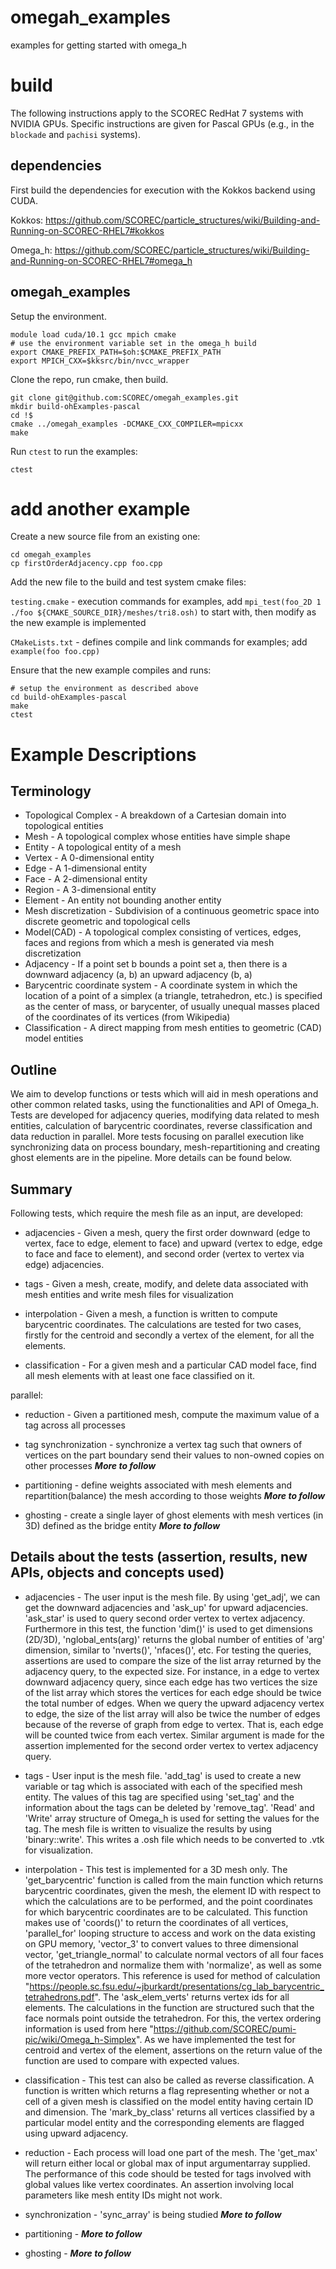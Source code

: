 # omegah_examples
examples for getting started with omega_h


# build

The following instructions apply to the SCOREC RedHat 7 systems with NVIDIA
GPUs.  Specific instructions are given for Pascal GPUs (e.g., in the `blockade` and
`pachisi` systems).

## dependencies

First build the dependencies for execution with the Kokkos backend using CUDA.

Kokkos:
https://github.com/SCOREC/particle_structures/wiki/Building-and-Running-on-SCOREC-RHEL7#kokkos

Omega_h:
https://github.com/SCOREC/particle_structures/wiki/Building-and-Running-on-SCOREC-RHEL7#omega_h

## omegah_examples

Setup the environment.

```
module load cuda/10.1 gcc mpich cmake 
# use the environment variable set in the omega_h build
export CMAKE_PREFIX_PATH=$oh:$CMAKE_PREFIX_PATH
export MPICH_CXX=$kksrc/bin/nvcc_wrapper
```

Clone the repo, run cmake, then build.

```
git clone git@github.com:SCOREC/omegah_examples.git
mkdir build-ohExamples-pascal
cd !$
cmake ../omegah_examples -DCMAKE_CXX_COMPILER=mpicxx
make
```

Run `ctest` to run the examples:

```
ctest
```

# add another example

Create a new source file from an existing one:

```
cd omegah_examples
cp firstOrderAdjacency.cpp foo.cpp
```

Add the new file to the build and test system cmake files:

`testing.cmake` - execution commands for examples, add `mpi_test(foo_2D 1 ./foo ${CMAKE_SOURCE_DIR}/meshes/tri8.osh)`
to start with, then modify as the new example is implemented

`CMakeLists.txt` - defines compile and link commands for examples; add `example(foo foo.cpp)`

Ensure that the new example compiles and runs:

```
# setup the environment as described above
cd build-ohExamples-pascal
make
ctest
```

# Example Descriptions

## Terminology
- Topological Complex - A breakdown of a Cartesian domain into topological entities
- Mesh - A topological complex whose entities have simple shape
- Entity - A topological entity of a mesh
- Vertex - A 0-dimensional entity
- Edge - A 1-dimensional entity
- Face - A 2-dimensional entity
- Region - A 3-dimensional entity
- Element - An entity not bounding another entity
- Mesh discretization - Subdivision of a continuous geometric space into discrete geometric and topological cells
- Model(CAD) - A topological complex consisting of vertices, edges, faces and regions from which a mesh is generated via mesh discretization
- Adjacency - If a point set b bounds a point set a, then there is a downward adjacency (a, b) an upward adjacency (b, a)
- Barycentric coordinate system - A coordinate system in which the location of a point of a simplex (a triangle, tetrahedron, etc.) is specified as the center of mass, or barycenter, of usually unequal masses placed of the coordinates of its vertices (from Wikipedia)
- Classification - A direct mapping from mesh entities to geometric (CAD) model entities

## Outline
We aim to develop functions or tests which will aid in mesh operations and other common related tasks, using the functionalities and API of Omega_h. Tests are developed for adjacency queries, modifying data related to mesh entities, calculation of barycentric coordinates, reverse classification and data reduction in parallel. More tests focusing on parallel execution like synchronizing data on process boundary, mesh-repartitioning and creating ghost elements are in the pipeline. More details can be found below.

## Summary
Following tests, which require the mesh file as an input, are developed:
- adjacencies - Given a mesh, query the first order downward (edge to vertex, face to edge, element to face) and upward (vertex to edge, edge to face and face to element), and second order (vertex to vertex via edge) adjacencies.

- tags - Given a mesh, create, modify, and delete data associated with mesh entities and write mesh files for visualization

- interpolation - Given a mesh, a function is written to compute barycentric coordinates. The calculations are tested for two cases, firstly for the centroid and secondly a vertex of the element, for all the elements.

- classification - For a given mesh and a particular CAD model face, find all mesh elements with at least one face classified on it.

parallel:
- reduction - Given a partitioned mesh, compute the maximum value of a tag across all processes

- tag synchronization - synchronize a vertex tag such that owners of vertices on the part boundary send their values to non-owned copies on other processes
***More to follow***

- partitioning - define weights associated with mesh elements and repartition(balance) the mesh according to those weights
***More to follow***

- ghosting - create a single layer of ghost elements with mesh vertices (in 3D) defined as the bridge entity
***More to follow***

## Details about the tests (assertion, results, new APIs, objects and concepts used) 

- adjacencies - The user input is the mesh file. By using 'get_adj', we can get the downward adjacencies and 'ask_up' for upward adjacencies.  'ask_star' is used to query second order vertex to vertex adjacency. Furthermore in this test, the function 'dim()' is used to get dimensions (2D/3D), 'nglobal_ents(arg)' returns the global number of entities of 'arg' dimension, similar to 'nverts()', 'nfaces()', etc. For testing the queries, assertions are used to compare the size of the list array returned by the adjacency query, to the expected size. For instance, in a edge to vertex downward adjacency query, since each edge has two vertices the size of the list array which stores the vertices for each edge should be twice the total number of edges. When we query the upward adjacency vertex to edge, the size of the list array will also be twice the number of edges because of the reverse of graph from edge to vertex. That is, each edge will be counted twice from each vertex. Similar argument is made for the assertion implemented for the second order vertex to vertex adjacency query.

- tags - User input is the mesh file. 'add_tag' is used to create a new variable or tag which is associated with each of the specified mesh entity. The values of this tag are specified using 'set_tag' and the information about the tags can be deleted by 'remove_tag'. 'Read' and 'Write' array structure of Omega_h is used for setting the values for the tag. The mesh file is written to visualize the results by using 'binary::write'. This writes a .osh file which needs to be converted to .vtk for visualization.

- interpolation - This test is implemented for a 3D mesh only. The 'get_barycentric' function is called from the main function which returns barycentric coordinates, given the mesh, the element ID with respect to which the calculations are to be performed, and the point coordinates for which barycentric coordinates are to be calculated. This function makes use of 'coords()' to return the coordinates of all vertices, 'parallel_for' looping structure to access and work on the data existing on GPU memory, 'vector_3' to convert values to three dimensional vector, 'get_triangle_normal' to calculate normal vectors of all four faces of the tetrahedron and normalize them with 'normalize', as well as some more vector operators. This reference is used for method of calculation "https://people.sc.fsu.edu/~jburkardt/presentations/cg_lab_barycentric_tetrahedrons.pdf". The 'ask_elem_verts' returns vertex ids for all elements. The calculations in the function are structured such that the face normals point outside the tetrahedron. For this, the vertex ordering information is used from here "https://github.com/SCOREC/pumi-pic/wiki/Omega_h-Simplex". As we have implemented the test for centroid and vertex of the element, assertions on the return value of the function are used to compare with expected values.

- classification - This test can also be called as reverse classification. A function is written which returns a flag representing whether or not a cell of a given mesh is classified on the model entity having certain ID and dimension. The 'mark_by_class' returns all vertices classified by a particular model entity and the corresponding elements are flagged using upward adjacency.

- reduction - Each process will load one part of the mesh. The 'get_max' will return either local or global max of input argumentarray supplied. The performance of this code should be tested for tags involved with global values like vertex coordinates. An assertion involving local parameters like mesh entity IDs might not work.

- synchronization - 'sync_array' is being studied
***More to follow***
- partitioning - ***More to follow***
- ghosting - ***More to follow***
